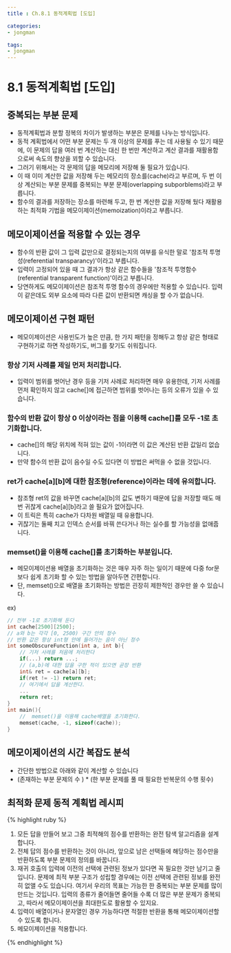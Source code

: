 ```yaml
---
title : Ch.8.1 동적계획법 [도입]

categories:
- jongman

tags:
- jongman
---
```


# 8.1 동적계획법 [도입]

## 중복되는 부분 문제
- 동적계획법과 분할 정복의 차이가 발생하는 부분은 문제를 나누는 방식입니다.
- 동적 계획법에서 어떤 부분 문제는 두 개 이상의 문제를 푸는 데 사용될 수 있기 때문에, 이 문제의 답을
  여러 번 계산하는 대신 한 번만 계산하고 계산 결과를 재활용함으로써 속도의 향상을 꾀할 수 있습니다.
- 그러기 위해서는 각 문제의 답을 메모리에 저장해 둘 필요가 있습니다.
- 이 때 이미 계산한 값을 저장해 두는 메모리의 장소를(cache)라고 부르며, 두 번 이상 계산되는 부분
  문제를 중복되는 부분 문제(overlapping subporblems)라고 부릅니다.
- 함수의 결과를 저장하는 장소를 마련해 두고, 한 번 계산한 값을 저장해 뒀다 재활용하는 최적화 기법을
  메모이제이션(memoization)이라고 부릅니다.

## 메모이제이션을 적용할 수 있는 경우
- 함수의 반환 값이 그 입력 값만으로 결정되는지의 여부를 유식한 말로 '참조적 투명성(referential
  transparancy)'이라고 부릅니다.
- 입력이 고정되어 있을 때 그 결과가 항상 같은 함수들을 '참조적 투명함수(referential transparent
  function)'이라고 부릅니다.
- 당연하게도 메모이제이션은 참조적 투명 함수의 경우에만 적용할 수 있습니다. 입력이 같은데도 외부
  요소에 따라 다른 값이 반환되면 캐싱을 할 수가 없습니다.

## 메모이제이션 구현 패턴
- 메모이제이션은 사용빈도가 높은 만큼, 한 가지 패턴을 정해두고 항상 같은 형태로 구현하기로 하면
  작성하기도, 버그를 찾기도 쉬워집니다.

### 항상 기저 사례를 제일 먼저 처리합니다.
- 입력이 범위를 벗어난 경우 등을 기저 사례로 처리하면 매우 유용한데, 기저 사례를 먼저 확인하지 않고
  cache[]에 접근하면 범위를 벗어나는 등의 오류가 있을 수 있습니다.

### 함수의 반환 값이 항상 0 이상이라는 점을 이용해 cache[]를 모두 -1로 초기화합니다.
- cache[]의 해당 위치에 적혀 있는 값이 -1이라면 이 값은 계산된 반환 값일리 없습니다.
- 만약 함수의 반환 값이 음수일 수도 있다면 이 방법은 써먹을 수 없을 것입니다.

### ret가 cache[a][b]에 대한 참조형(reference)이라는 데에 유의합니다. 
- 참조형 ret의 값을 바꾸면 cache[a][b]의 값도 변하기 때문에 답을 저장할 때도 매번 귀찮게
  cache[a][b]라고 쓸 필요가 없어집니다.
- 이 트릭은 특히 cache가 다차원 배열일 때 유용합니다.
- 귀찮기는 둘째 치고 인덱스 순서를 바꿔 쓴다거나 하는 실수를 할 가능성을 없애줍니다.

### memset()을 이용해 cache[]를 초기화하는 부분입니다.
- 메모이제이션용 배열을 초기화하는 것은 매우 자주 하는 일이기 때문에 다중 for문보다 쉽게 초기화 할
  수 있는 방법을 알아두면 간편합니다. 
- 단, memset()으로 배열을 초기화하는 방법은 괸장히 제한적인 경우만 쓸 수 있습니다.

ex)

```cpp
// 전부 -1로 초기화해 둔다
int cache[2500][2500];
// a와 b는 각각 [0, 2500) 구간 안의 정수
// 반환 값은 항상 int형 안에 들어가는 음이 아닌 정수
int someObscureFunction(int a, int b){
    // 기저 사례를 처음에 처리한다
    if(...) return ...;
    // (a,b)에 대한 답을 구한 적이 있으면 곧장 반환 
    int& ret = cache[a][b];
    if(ret != -1) return ret;
    // 여기에서 답을 계산한다.
    ...
    return ret;
}
int main(){
    //  memset()을 이용해 cache배열을 초기화한다.
    memset(cache, -1, sizeof(cache));
}

```

## 메모이제이션의 시간 복잡도 분석 
- 간단한 방법으로 아래와 같이 계산할 수 있습니다
- (존재하는 부분 문제의 수 ) * (한 부분 문제를 풀 때 필요한 반복문의 수행 횟수)

## 최적화 문제 동적 계획법 레시피

{% highlight ruby %}

1. 모든 답을 만들어 보고 그중 최적해의 점수를 반환하는 완전 탐색 알고리즘을 설계합니다.
2. 전체 답의 점수를 반환하는 것이 아니라, 앞으로 남은 선택들에 해당하는 점수만을 반환하도록 부분
   문제의 정의를 바꿉니다.
3. 재귀 호출의 입력에 이전의 선택에 관련된 정보가 있다면 꼭 필요한 것만 남기고 줄입니다. 문제에 최적
   부분 구조가 성립할 경우에는 이전 선택에 관련된 정보를 완전히 없앨 수도 있습니다. 여기서 우리의
   목표는 가능한 한 중복되는 부분 문제를 많이 만드는 것입니다. 입력의 종류가 줄어들면 줄어들 수록 더
   많은 부분 문제가 중복되고, 따라서 메모이제이션을 최대한도로 활용할 수 있지요.
4. 입력이 배열이거나 문자열인 경우 가능하다면 적절한 반환을 통해 메모이제이션할 수 있도록 합니다.
5. 메모이제이션을 적용합니다.

{% endhighlight %}

